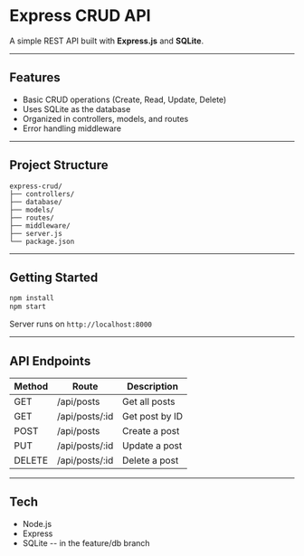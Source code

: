 # Express CRUD API

A simple REST API built with **Express.js** and **SQLite**.

---

## Features

* Basic CRUD operations (Create, Read, Update, Delete)
* Uses SQLite as the database
* Organized in controllers, models, and routes
* Error handling middleware

---

## Project Structure

```
express-crud/
├── controllers/
├── database/
├── models/
├── routes/
├── middleware/
├── server.js
└── package.json
```

---

## Getting Started

```bash
npm install
npm start
```

Server runs on `http://localhost:8000`

---

## API Endpoints

| Method | Route           | Description    |
| ------ | --------------- | -------------- |
| GET    | /api/posts      | Get all posts  |
| GET    | /api/posts/\:id | Get post by ID |
| POST   | /api/posts      | Create a post  |
| PUT    | /api/posts/\:id | Update a post  |
| DELETE | /api/posts/\:id | Delete a post  |

---

## Tech

* Node.js
* Express
* SQLite -- in the feature/db branch
